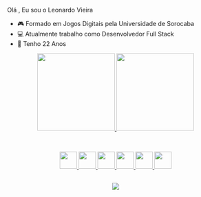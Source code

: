 Olá , Eu sou o Leonardo Vieira

- 🎮 Formado em Jogos Digitais pela Universidade de Sorocaba
- 💻 Atualmente trabalho como Desenvolvedor Full Stack
- 👦 Tenho 22 Anos

<div align="center">
  <a href="https://github.com/LeonardoSodre20/LeonardoSodre20">
  <img height="180em" src="https://github-readme-stats.vercel.app/api?username=LeonardoSodre20&show_icons=true&theme=vision-friendly-dark&include_all_commits=true&count_private=true"/>
  <img height="180em" src="https://github-readme-stats.vercel.app/api/top-langs/?username=LeonardoSodre20&layout=compact&langs_count=7&theme=vision-friendly-dark"/>
</div>

  ##
  
<div align="center">  
<div style="display: inline_block"><br>
 <img src="https://cdn.jsdelivr.net/gh/devicons/devicon/icons/react/react-original-wordmark.svg" width="40px" height="40px"/>
 <img src="https://cdn.jsdelivr.net/gh/devicons/devicon/icons/html5/html5-plain-wordmark.svg" width="40px" height="40px"/>
 <img src="https://cdn.jsdelivr.net/gh/devicons/devicon/icons/css3/css3-plain-wordmark.svg" width="40px" height="40px" />
 <img src="https://cdn.jsdelivr.net/gh/devicons/devicon/icons/javascript/javascript-original.svg" width="40px" height="40px"/>
 <img src="https://cdn.jsdelivr.net/gh/devicons/devicon/icons/typescript/typescript-original.svg" width="40px" height="40px"/>
 <img src="https://cdn.jsdelivr.net/gh/devicons/devicon/icons/csharp/csharp-original.svg" width="40px" height="40px"/>
</div>
  </div>
  
  ##
  
  <div align="center">
  <a href="https://www.linkedin.com/in/leonardo-sodr%C3%A9-454a671a3/"><img src="https://img.shields.io/badge/LinkedIn-0077B5?style=for-the-badge&logo=linkedin&logoColor=white"></a>
  </div>
  
   
